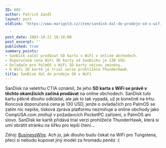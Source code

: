 ```yaml
---
ID: 602
author: Patrick Zandl
layout: post
oldlink: 'https://www.marigold.cz/item/sandisk-dal-do-prodeje-sd-s-wifi

  '
post_date: 2003-10-21 16:10:00
post_excerpt: ''
published: true
summary_points:
- SanDisk začal prodávat SD kartu s WiFi v online obchodech.
- Doporučená cena WiFi SD karty od SanDisku je 130 USD.
- Ovladače pro PalmOS u WiFi SD karty nejsou zmíněny.
- K WiFi SD kartě je trial verze prohlížeče ThunderHawk.
title: SanDisk dal do prodeje SD s WiFi
---
```


<p>
SanDisk na veletrhu CTIA oznámil, že jeho <STRONG>SD karta s WiFi se právě v těchto okamžicích začíná prodávat</STRONG> na online obchodech. SanDisk tuto kartu pěkně dlouho odkládal, ale jak to tak vypadá, už je konečně na trhu. Koncová doporučená cena je 130 USD, jenže o ovladačích pro PalmOS se zatím nic nepíše, tisková zpráva platformu nezmiňuje a online obchody jako CompUSA.com zmiňují v požadavcích PocketPC zařízení, o PalmOS ani slovo. SanDisk ke kartě přidává trial verzi prohlížeče ThunderHawk, která si umí obrátit stránku na šířku pro lepší čtení...</p>

<p>
Zdroj: <A href="http://home.businesswire.com/portal/site/google/index.jsp?ndmViewId=news_view&amp;newsId=20031021005144&amp;newsLang=en" target=_blank>BusinessWire</A>. Ach jo, jak dlouho budu čekat na WiFi pro Tungstena, přeci si nebudu kupovat jiný model za hromadu peněz :(</p>